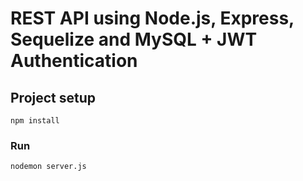 # REST API using Node.js, Express, Sequelize and MySQL + JWT Authentication
    
## Project setup
```
npm install
```

### Run
```
nodemon server.js
```
